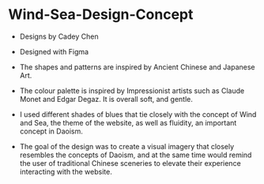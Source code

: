 # Wind-Sea-Design-Concept
  - Designs by Cadey Chen
  - Designed with Figma 
  
  - The shapes and patterns are inspired by Ancient Chinese and Japanese Art.
  - The colour palette is inspired by Impressionist artists such as Claude Monet and Edgar Degaz. It is overall soft, and gentle.
  - I used different shades of blues that tie closely with the concept of Wind and Sea, the theme of the website, as well as fluidity, an important concept in Daoism. 
  - The goal of the design was to create a visual imagery that closely resembles the concepts of Daoism, and at the same time would remind the user of traditional Chinese sceneries to elevate their experience interacting with the website. 


